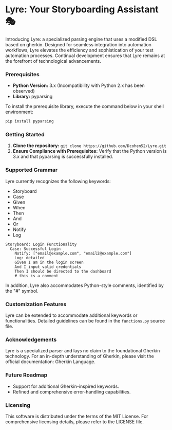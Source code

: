 # Lyre: Your Storyboarding Assistant 🎭
Introducing Lyre: a specialized parsing engine that uses a modified DSL based on gherkin. Designed for seamless integration into automation workflows, Lyre elevates the efficiency and sophistication of your test automation processes. Continual development ensures that Lyre remains at the forefront of technological advancements.

### Prerequisites
* **Python Version:** 3.x (Incompatibility with Python 2.x has been observed)
* **Library:** pyparsing

To install the prerequisite library, execute the command below in your shell environment:


```bash
pip install pyparsing
```
### Getting Started
1. **Clone the repository:**
   `git clone https://github.com/Dcohen52/Lyre.git`
3. **Ensure Compliance with Prerequisites:**
Verify that the Python version is 3.x and that pyparsing is successfully installed.
### Supported Grammar
Lyre currently recognizes the following keywords:

* Storyboard
* Case
* Given
* When
* Then
* And
* Or
* Notify
* Log

```cucumber
Storyboard: Login Functionality
  Case: Successful Login
    Notify: ["email@example.com", "email2@example.com"]
    Log: detailed
    Given I am in the login screen
    And I input valid credentials
    Then I should be directed to the dashboard
    # this is a comment
```

In addition, Lyre also accommodates Python-style comments, identified by the "#" symbol.

### Customization Features
Lyre can be extended to accommodate additional keywords or functionalities. Detailed guidelines can be found in the `functions.py` source file.

### Acknowledgements
Lyre is a specialized parser and lays no claim to the foundational Gherkin technology. For an in-depth understanding of Gherkin, please visit the official documentation: Gherkin Language.

### Future Roadmap
* Support for additional Gherkin-inspired keywords.
* Refined and comprehensive error-handling capabilities.

### Licensing
This software is distributed under the terms of the MIT License. For comprehensive licensing details, please refer to the LICENSE file.
